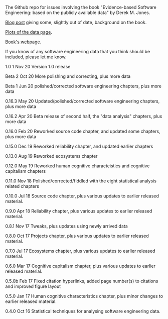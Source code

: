 
The Github repo for issues involving the book "Evidence-based Software Engineering: based on the publicly available data" by Derek M. Jones.

[Blog post](http://shape-of-code.coding-guidelines.com/2012/06/22/background-to-my-book-project-empirical-software-engineering-with-r/) giving some, slightly out of date, background on the book.

[Plots of the data page](http://www.knosof.co.uk/ESEUR/figures/index.html).

[Book's webpage](http://www.knosof.co.uk/ESEUR/index.html).

If you know of any software engineering data that you think should be included, please let me know.


1.0  1 Nov 20 Version 1.0 release

Beta 2 Oct 20 More polishing and correcting, plus more data

Beta 1 Jun 20 polished/corrected software engineering chapters, plus more data

0.16.3 May 20 Updated/polished/corrected software engineering chapters, plus more data

0.16.2 Apr 20 Beta release of second half, the "data analysis" chapters, plus more data

0.16.0 Feb 20 Reworked source code chapter, and updated some chapters, plus more data

0.15.0 Dec 19 Reworked reliability chapter, and updated earlier chapters

0.13.0 Aug 19 Reworked ecosystems chapter

0.12.0 May 19 Reworked human cognitive characteistics and cognitive capitalism chapters

0.11.0 Nov 18 Polished/corrected/fiddled with the eight statistical analysis related chapters

0.10.0 Jul 18 Source code chapter, plus various updates to earlier released material.

0.9.0  Apr 18 Reliability chapter, plus various updates to earlier released material.

0.8.1  Nov 17 Tweaks, plus updates using newly arrived data

0.8.0  Oct 17 Projects chapter, plus various updates to earlier released material.

0.7.0  Jul 17 Ecosystems chapter, plus various updates to earlier released material.

0.6.0  Mar 17 Cognitive capitalism chapter, plus various updates to earlier released material.

0.5.0b Feb 17 Fixed citation hyperlinks, added page number(s) to citations and improved figure layout

0.5.0  Jan 17 Human cognitive characteristics chapter, plus minor changes to earlier released material.

0.4.0  Oct 16 Statistical techniques for analysing software engineering data.


